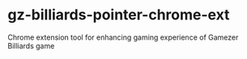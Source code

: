 # gz-billiards-pointer-chrome-ext
Chrome extension tool for enhancing gaming experience of Gamezer Billiards game
